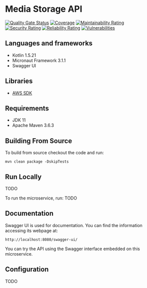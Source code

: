 [comment]: <> (<p align="center"><img src="https://jaimedantas.com/load-microservice/docs/icon.png" height="25%" width="25%"> </p>)

# Media Storage API

[![Quality Gate Status](https://sonarcloud.io/api/project_badges/measure?project=victorandradeap_media-storage-api&metric=alert_status)](https://sonarcloud.io/summary/new_code?id=victorandradeap_media-storage-api)
[![Coverage](https://sonarcloud.io/api/project_badges/measure?project=victorandradeap_media-storage-api&metric=coverage)](https://sonarcloud.io/summary/new_code?id=victorandradeap_media-storage-api)
[![Maintainability Rating](https://sonarcloud.io/api/project_badges/measure?project=victorandradeap_media-storage-api&metric=sqale_rating)](https://sonarcloud.io/summary/new_code?id=victorandradeap_media-storage-api)
[![Security Rating](https://sonarcloud.io/api/project_badges/measure?project=victorandradeap_media-storage-api&metric=security_rating)](https://sonarcloud.io/summary/new_code?id=victorandradeap_media-storage-api)
[![Reliability Rating](https://sonarcloud.io/api/project_badges/measure?project=victorandradeap_media-storage-api&metric=reliability_rating)](https://sonarcloud.io/summary/new_code?id=victorandradeap_media-storage-api)
[![Vulnerabilities](https://sonarcloud.io/api/project_badges/measure?project=victorandradeap_media-storage-api&metric=vulnerabilities)](https://sonarcloud.io/summary/new_code?id=victorandradeap_media-storage-api)

[comment]: <> (This microservice simulates a microservice with a REST endpoint at ``/resource/{resource_id}``. There is a tutorial on Medium [here]&#40;https://medium.com/reverse-engineering/creating-your-very-first-microservice-with-micronaut-and-kotlin-9be6be4a58d5&#41;.)

## Languages and frameworks
 - Kotlin 1.5.21
 - Micronaut Framework 3.1.1
 - Swagger UI
 
## Libraries
 - [AWS SDK](https://docs.aws.amazon.com/sdk-for-java/latest/developer-guide/home.html)
 
## Requirements
- JDK 11
- Apache Maven 3.6.3

## Building From Source
To build from source checkout the code and run:
```shell
mvn clean package -DskipTests
```

## Run Locally
TODO

To run the microservice, run:
TODO

## Documentation
Swagger UI is used for documentation. You can find the information accessing its webpage at:
```
http://localhost:8080/swagger-ui/
```
You can try the API using the Swagger interface embedded on this microservice.  

[comment]: <> (<p align="center"><img src="https://jaimedantas.com/load-microservice/docs/load_microservice_swagger.png" height="50%" width="50%"> </p>)

## Configuration

TODO
